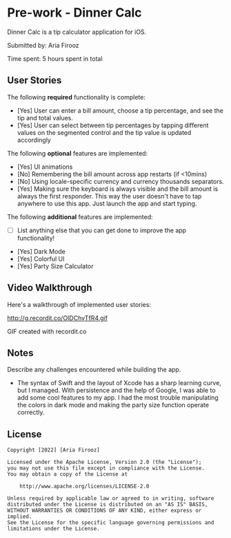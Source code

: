 # Pre-work - Dinner Calc

Dinner Calc is a tip calculator application for iOS.

Submitted by: Aria Firooz

Time spent: 5 hours spent in total

## User Stories

The following **required** functionality is complete:

* [Yes] User can enter a bill amount, choose a tip percentage, and see the tip and total values.
* [Yes] User can select between tip percentages by tapping different values on the segmented control and the tip value is updated accordingly

The following **optional** features are implemented:

* [Yes] UI animations
* [No] Remembering the bill amount across app restarts (if <10mins)
* [No] Using locale-specific currency and currency thousands separators.
* [Yes] Making sure the keyboard is always visible and the bill amount is always the first responder. This way the user doesn't have to tap anywhere to use this app. Just launch the app and start typing.

The following **additional** features are implemented:

- [ ] List anything else that you can get done to improve the app functionality!
- [Yes] Dark Mode
- [Yes] Colorful UI
- [Yes] Party Size Calculator

## Video Walkthrough

Here's a walkthrough of implemented user stories:

http://g.recordit.co/OIDChyTfR4.gif

GIF created with recordit.co

## Notes

Describe any challenges encountered while building the app.

- The syntax of Swift and the layout of Xcode has a sharp learning curve, but I managed. With persistence and the help of Google, I was able to add some cool features to my app. I had the most trouble manipulating the colors in dark mode and making the party size function operate correctly.

## License

    Copyright [2022] [Aria Firooz]

    Licensed under the Apache License, Version 2.0 (the "License");
    you may not use this file except in compliance with the License.
    You may obtain a copy of the License at

        http://www.apache.org/licenses/LICENSE-2.0

    Unless required by applicable law or agreed to in writing, software
    distributed under the License is distributed on an "AS IS" BASIS,
    WITHOUT WARRANTIES OR CONDITIONS OF ANY KIND, either express or implied.
    See the License for the specific language governing permissions and
    limitations under the License.
